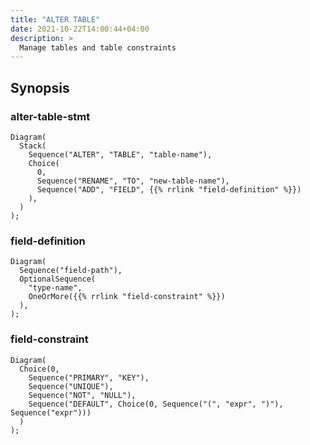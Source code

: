 ```yaml
---
title: "ALTER TABLE"
date: 2021-10-22T14:00:44+04:00
description: >
  Manage tables and table constraints
---
```


## Synopsis

### alter-table-stmt

```railroad
Diagram(
  Stack(
    Sequence("ALTER", "TABLE", "table-name"),
    Choice(
      0,
      Sequence("RENAME", "TO", "new-table-name"),
      Sequence("ADD", "FIELD", {{% rrlink "field-definition" %}})
    ),
  )
);
```

### field-definition

```railroad
Diagram(
  Sequence("field-path"),
  OptionalSequence(
    "type-name",
    OneOrMore({{% rrlink "field-constraint" %}})
  ),
);
```

### field-constraint

```railroad
Diagram(
  Choice(0,
    Sequence("PRIMARY", "KEY"),
    Sequence("UNIQUE"),
    Sequence("NOT", "NULL"),
    Sequence("DEFAULT", Choice(0, Sequence("(", "expr", ")"), Sequence("expr")))
  )
);
```
